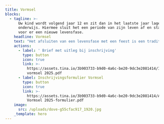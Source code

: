 ```yaml
---
title: Vormsel
blocks:
  - tagline: >-
      Uw kind wordt volgend jaar 12 en zit dan in het laatste jaar lager
      onderwijs. Hiermee sluit het een periode van zijn leven af en staat het
      voor er een nieuwe levensfase.
    headline: Vormsel
    text: "Het afsluiten van een levensfase met een feest is een traditie. Voor een 12-jarige is dit feest een belangrijk gebeuren en voor u, als ouders, een dag om voor hen onvergetelijk te maken. Christelijk gelovige ouders kiezen daarbij voor het Vormsel.\n\nIndien u ervoor kiest om dit feest ter gelegenheid van het Vormsel te doen, houdt dit, zowel voor u als voor uw kind, bepaalde consequenties in.\n\nHet Vormsel is een sacrament. Door de zalving met Chrisma ontvangen de vormelingen de kracht van Gods Geest om als gelovige christenen in het leven te staan. De catechese, in voorbereiding op het Vormsel, geeft de kinderen meer inzicht in de boodschap van Christus en in de christelijke waarden.\n\nHet vraagt heel wat inspanning om de catechesemomenten aantrekkelijk en leeftijd betrokken te maken. Veel vormelingen hebben deugd aan deze voorbereiding. Helaas zijn er ieder jaar ook kinderen die weinig of geen interesse voor die bijeenkomsten kunnen opbrengen. Vandaar onze oproep: laat uw kinderen alleen deelnemen aan de vormselcatechese indien zij en ook u daar zelf achter kunnen staan. Ouders en kinderen die kiezen voor het Vormsel\_en voor een degelijke voorbereiding op dit gebeuren, kunnen een aanvraagformulier hiervoor indienen.\n\nVoor geïnteresseerden houden we een infoavond waarbij de aandacht uitgaat naar de waarden van dit sacrament en aan het engagement dat gevraagd wordt van de kinderen en hun ouders.\n\nDe data van deze infoavonden worden u na het insturen van de aanvraag tot het Vormsel meegedeeld.\n"
    actions:
      - label: ' Brief met uitleg bij inschrijving'
        type: button
        icon: true
        link: >-
          https://assets.tina.io/3b903733-b9d0-4a6c-be20-9dc3e2081414/Infobrief
          vormsel 2025.pdf
      - label: Inschrijvingsformulier Vormsel
        type: button
        icon: true
        link: >-
          https://assets.tina.io/3b903733-b9d0-4a6c-be20-9dc3e2081414/Aanvraag
          Vormsel 2025-formulier.pdf
    image:
      src: /uploads/dove-g55cfac917_1920.jpg
    _template: hero
---
```



